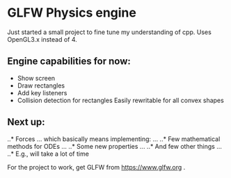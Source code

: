 # GLFW Physics engine

Just started a small project to fine tune my understanding of cpp. 
Uses OpenGL3.x instead of 4.

## Engine capabilities for now:
  * Show screen
  * Draw rectangles
  * Add key listeners
  * Collision detection for rectangles
  Easily rewritable for all convex shapes
  
## Next up:
  ..* Forces
  ... which basically means implementing:
  ... ..* Few mathematical methods for ODEs
  ... ..* Some new properties
  ... ..* And few other things
  ... ..* E.g., will take a lot of time


For the project to work, get GLFW from https://www.glfw.org .
